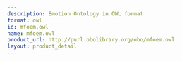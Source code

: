 ```yaml
---
description: Emotion Ontology in OWL format
format: owl
id: mfoem.owl
name: mfoem.owl
product_url: http://purl.obolibrary.org/obo/mfoem.owl
layout: product_detail
---
```


